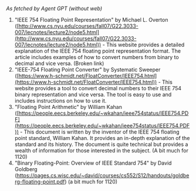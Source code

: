 _As fetched by Agent GPT (without web)_

1.  "IEEE 754 Floating Point Representation" by Michael L. Overton ([http://www.cs.nyu.edu/courses/fall07/G22.3033-007/lecnotes/lecture2/node5.html](http://www.cs.nyu.edu/courses/fall07/G22.3033-007/lecnotes/lecture2/node5.html)) - This website provides a detailed explanation of the IEEE 754 floating point representation format. The article includes examples of how to convert numbers from binary to decimal and vice versa. (Broken link)
2.  "IEEE-754 Floating Point Converter" by Systematic Sweeper ([https://www.h-schmidt.net/FloatConverter/IEEE754.html](https://www.h-schmidt.net/FloatConverter/IEEE754.html)) - This website provides a tool to convert decimal numbers to their IEEE 754 binary representation and vice versa. The tool is easy to use and includes instructions on how to use it.
3.  "Floating Point Arithmetic" by William Kahan ([https://people.eecs.berkeley.edu/~wkahan/ieee754status/IEEE754.PDF](https://people.eecs.berkeley.edu/~wkahan/ieee754status/IEEE754.PDF)) - This document is written by the inventor of the IEEE 754 floating point standard, William Kahan. It provides an in-depth explanation of the standard and its history. The document is quite technical but provides a wealth of information for those interested in the subject. (A bit much for 1120)
4.  "Binary Floating-Point: Overview of IEEE Standard 754" by David Goldberg (https://pages.cs.wisc.edu/~david/courses/cs552/S12/handouts/goldberg-floating-point.pdf) (a bit much for 1120)